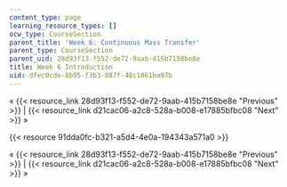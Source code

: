 ```yaml
---
content_type: page
learning_resource_types: []
ocw_type: CourseSection
parent_title: 'Week 6: Continuous Mass Transfer'
parent_type: CourseSection
parent_uid: 28d93f13-f552-de72-9aab-415b7158be8e
title: Week 6 Introduction
uid: dfec0cde-8b95-f3b3-887f-48c1061ba97b
---
```


« {{< resource_link 28d93f13-f552-de72-9aab-415b7158be8e "Previous" >}} | {{< resource_link d21cac06-a2c8-528a-b008-e17885bfbc08 "Next" >}} »

{{< resource 91dda0fc-b321-a5d4-4e0a-194343a571a0 >}}

« {{< resource_link 28d93f13-f552-de72-9aab-415b7158be8e "Previous" >}} | {{< resource_link d21cac06-a2c8-528a-b008-e17885bfbc08 "Next" >}} »